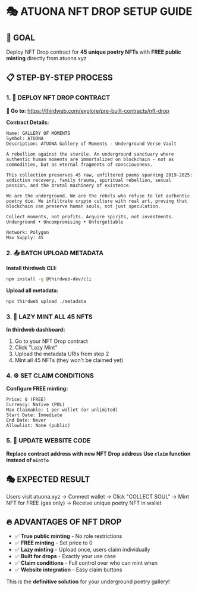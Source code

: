 # 🎭 ATUONA NFT DROP SETUP GUIDE

## 🎯 GOAL
Deploy NFT Drop contract for **45 unique poetry NFTs** with **FREE public minting** directly from atuona.xyz

## 📋 STEP-BY-STEP PROCESS

### 1. 🎨 DEPLOY NFT DROP CONTRACT
**🔗 Go to:** https://thirdweb.com/explore/pre-built-contracts/nft-drop

**Contract Details:**
```
Name: GALLERY OF MOMENTS
Symbol: ATUONA  
Description: ATUONA Gallery of Moments - Underground Verse Vault

A rebellion against the sterile. An underground sanctuary where authentic human moments are immortalized on blockchain - not as commodities, but as eternal fragments of consciousness.

This collection preserves 45 raw, unfiltered poems spanning 2019-2025: addiction recovery, family trauma, spiritual rebellion, sexual passion, and the brutal machinery of existence.

We are the underground. We are the rebels who refuse to let authentic poetry die. We infiltrate crypto culture with real art, proving that blockchain can preserve human souls, not just speculation.

Collect moments, not profits. Acquire spirits, not investments.
Underground • Uncompromising • Unforgettable

Network: Polygon
Max Supply: 45
```

### 2. 📤 BATCH UPLOAD METADATA

**Install thirdweb CLI:**
```bash
npm install -g @thirdweb-dev/cli
```

**Upload all metadata:**
```bash
npx thirdweb upload ./metadata
```

### 3. 🎯 LAZY MINT ALL 45 NFTS

**In thirdweb dashboard:**
1. Go to your NFT Drop contract
2. Click "Lazy Mint" 
3. Upload the metadata URIs from step 2
4. Mint all 45 NFTs (they won't be claimed yet)

### 4. ⚙️ SET CLAIM CONDITIONS

**Configure FREE minting:**
```
Price: 0 (FREE)
Currency: Native (POL)
Max Claimable: 1 per wallet (or unlimited)
Start Date: Immediate
End Date: Never
Allowlist: None (public)
```

### 5. 🔗 UPDATE WEBSITE CODE

**Replace contract address with new NFT Drop address**
**Use `claim` function instead of `mintTo`**

## 🎭 EXPECTED RESULT

Users visit atuona.xyz → Connect wallet → Click "COLLECT SOUL" → Mint NFT for FREE (gas only) → Receive unique poetry NFT in wallet

## 🔥 ADVANTAGES OF NFT DROP

- ✅ **True public minting** - No role restrictions
- ✅ **FREE minting** - Set price to 0
- ✅ **Lazy minting** - Upload once, users claim individually  
- ✅ **Built for drops** - Exactly your use case
- ✅ **Claim conditions** - Full control over who can mint when
- ✅ **Website integration** - Easy claim buttons

This is the **definitive solution** for your underground poetry gallery!